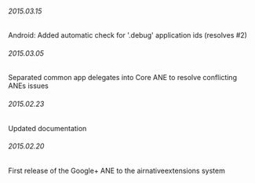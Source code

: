 

###### 2015.03.15

Android: Added automatic check for '.debug' application ids (resolves #2)


###### 2015.03.05

Separated common app delegates into Core ANE to resolve conflicting ANEs issues


###### 2015.02.23

Updated documentation


###### 2015.02.20

First release of the Google+ ANE to the airnativeextensions system
